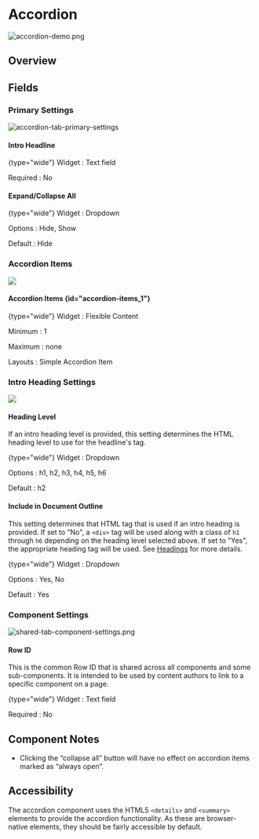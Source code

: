 # Accordion

![accordion-demo.png](accordion-demo.png)

## Overview

## Fields

### Primary Settings

![accordion-tab-primary-settings](accordion-tab-primary-settings.png)

#### Intro Headline

{type="wide"}
Widget
:   Text field

Required
:  No

#### Expand/Collapse All

{type="wide"}
Widget
:   Dropdown

Options
:  Hide, Show

Default
:  Hide

### Accordion Items

![](accordion-tab-accordion-items.png)

#### Accordion Items {id="accordion-items_1"}

{type="wide"}
Widget
:   Flexible Content

Minimum
:  1

Maximum
:  none

Layouts
: Simple Accordion Item

### Intro Heading Settings

![](accordion-tab-intro-heading-settings.png)

#### Heading Level

If an intro heading level is provided, this setting determines the HTML heading level to
use for the headline's tag.

{type="wide"}
Widget
:   Dropdown

Options
:  h1, h2, h3, h4, h5, h6

Default
:  h2

#### Include in Document Outline

This setting determines that HTML tag that is used if an intro heading is provided. If set
to "No", a `<div>` tag will be used along with a class of `h1` through `h6` depending on
the heading level selected above. If set to "Yes", the appropriate heading tag will be
used. See [Headings](Headings.md) for more details.

{type="wide"}
Widget
:   Dropdown

Options
:  Yes, No

Default
:  Yes

### Component Settings

![shared-tab-component-settings.png](shared-tab-component-settings.png)

#### Row ID

This is the common Row ID that is shared across all components and some sub-components.
It is intended to be used by content authors to link to a specific component on a page.

{type="wide"}
Widget
:   Text field

Required
:  No

## Component Notes

* Clicking the “collapse all” button will have no effect on accordion items marked as
  “always open”.

## Accessibility

The accordion component uses the HTML5 `<details>` and `<summary>` elements to provide the
accordion functionality. As these are browser-native elements, they should be fairly
accessible by default.